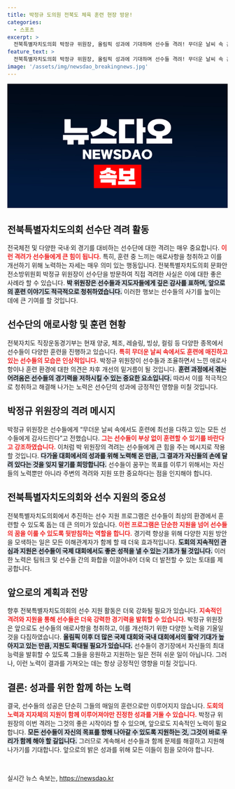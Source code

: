 ```yaml
---
title: 박정규 도의원 전북도 체육 훈련 현장 방문!
categories:
  - 스포츠
excerpt: >
  전북특별자치도의회 박정규 위원장, 올림픽 성과에 기대하며 선수들 격려! 무더운 날씨 속 훈련하는 선수들의 애로사항 듣고, 다가올 대회에서의 성공을 응원하는 그의 메시지를 놓치지 마세요!
feature_text: >
  전북특별자치도의회 박정규 위원장, 올림픽 성과에 기대하며 선수들 격려! 무더운 날씨 속 훈련하는 선수들의 애로사항 듣고, 다가올 대회에서의 성공을 응원하는 그의 메시지를 놓치지 마세요!
image: '/assets/img/newsdao_breakingnews.jpg'
---
```


<p><img src="/assets/img/newsdao_breakingnews.jpg" alt="bookingtag 속보" /></p>

<h2 data-ke-size="size26">전북특별자치도의회 선수단 격려 활동</h2>

<p data-ke-size="size16">전국체전 및 다양한 국내·외 경기를 대비하는 선수단에 대한 격려는 매우 중요합니다. <b><span style="color: #ee2323;">이런 격려가 선수들에게 큰 힘이 됩니다.</span></b> 특히, 훈련 중 느끼는 애로사항을 청취하고 이를 개선하기 위해 노력하는 자세는 매우 의미 있는 행동입니다. 전북특별자치도의회 문화안전소방위원회 박정규 위원장이 선수단을 방문하여 직접 격려한 사실은 이에 대한 좋은 사례라 할 수 있습니다. <b><span style="background-color: #21538527;">박 위원장은 선수들과 지도자들에게 깊은 감사를 표하며, 앞으로의 훈련 이야기도 적극적으로 청취하였습니다.</span></b> 이러한 행보는 선수들의 사기를 높이는 데에 큰 기여를 할 것입니다.</p>

<h2 data-ke-size="size26">선수단의 애로사항 및 훈련 현황</h2>

<p data-ke-size="size16">전북자치도 직장운동경기부는 현재 양궁, 체조, 레슬링, 빙상, 컬링 등 다양한 종목에서 선수들이 다양한 훈련을 진행하고 있습니다. <b><span style="color: #ee2323;">특히 무더운 날씨 속에서도 훈련에 매진하고 있는 선수들의 모습은 인상적입니다.</span></b> 박정규 위원장이 선수들과 조율하면서 느낀 애로사항이나 훈련 환경에 대한 의견은 차후 개선의 밑거름이 될 것입니다. <b><span style="background-color: #21538527;">훈련 과정에서 겪는 어려움은 선수들의 경기력을 저하시킬 수 있는 중요한 요소입니다.</span></b> 따라서 이를 적극적으로 청취하고 해결해 나가는 노력은 선수단의 성과에 긍정적인 영향을 미칠 것입니다.</p>

<h2 data-ke-size="size26">박정규 위원장의 격려 메시지</h2>

<p data-ke-size="size16">박정규 위원장은 선수들에게 “무더운 날씨 속에서도 훈련에 최선을 다하고 있는 모든 선수들에게 감사드린다”고 전했습니다. <b><span style="color: #ee2323;">그는 선수들이 부상 없이 훈련할 수 있기를 바란다고 강조하였습니다.</span></b> 이처럼 박 위원장의 격려는 선수들에게 큰 힘을 주는 메시지로 작용할 것입니다. <b><span style="background-color: #21538527;">다가올 대회에서의 성과를 위해 노력해 온 만큼, 그 결과가 자신들의 손에 달려 있다는 것을 잊지 말기를 희망합니다.</span></b> 선수들이 꿈꾸는 목표를 이루기 위해서는 자신들의 노력뿐만 아니라 주변의 격려와 지원 또한 중요하다는 점을 인지해야 합니다.</p>

<h2 data-ke-size="size26">전북특별자치도의회와 선수 지원의 중요성</h2>

<p data-ke-size="size16">전북특별자치도의회에서 추진하는 선수 지원 프로그램은 선수들이 최상의 환경에서 훈련할 수 있도록 돕는 데 큰 의미가 있습니다. <b><span style="color: #ee2323;">이런 프로그램은 단순한 지원을 넘어 선수들의 꿈을 이룰 수 있도록 뒷받침하는 역할을 합니다.</span></b> 경기력 향상을 위해 다양한 지원 방안을 모색하는 일은 모든 이해관계자가 함께 할 때 더욱 효과적입니다. <b><span style="background-color: #21538527;">도회의 지속적인 관심과 지원은 선수들이 국제 대회에서도 좋은 성적을 낼 수 있는 기초가 될 것입니다.</span></b> 이러한 노력은 팀워크 및 선수들 간의 화합을 이끌어내어 더욱 더 발전할 수 있는 토대를 제공합니다.</p>

<h2 data-ke-size="size26">앞으로의 계획과 전망</h2>

<p data-ke-size="size16">향후 전북특별자치도의회의 선수 지원 활동은 더욱 강화될 필요가 있습니다. <b><span style="color: #ee2323;">지속적인 격려와 지원을 통해 선수들은 더욱 강력한 경기력을 발휘할 수 있습니다.</span></b> 박정규 위원장은 앞으로도 선수들의 애로사항을 청취하고, 이를 개선하기 위한 다양한 노력을 기울일 것을 다짐하였습니다. <b><span style="background-color: #21538527;">올림픽 이후 더 많은 국제 대회와 국내 대회에서의 활약 기대가 높아지고 있는 만큼, 지원도 확대될 필요가 있습니다.</span></b> 선수들이 경기장에서 자신들의 최대 능력을 발휘할 수 있도록 그들을 응원하고 지원하는 일은 전혀 쉬운 일이 아닙니다. 그러나, 이런 노력이 결과를 가져오는 데는 항상 긍정적인 영향을 미칠 것입니다.</p>

<h2 data-ke-size="size26">결론: 성과를 위한 함께 하는 노력</h2>

<p data-ke-size="size16">결국, 선수들의 성공은 단순히 그들의 매일의 훈련으로만 이루어지지 않습니다. <b><span style="color: #ee2323;">도회의 노력과 지자체의 지원이 함께 이루어져야만 진정한 성과를 거둘 수 있습니다.</span></b> 박정규 위원장의 이번 격려는 그것의 좋은 시작이라 할 수 있으며, 앞으로도 지속적인 노력이 필요합니다. <b><span style="background-color: #21538527;">모든 선수들이 자신의 목표를 향해 나아갈 수 있도록 지원하는 것, 그것이 바로 우리가 함께 해야 할 길입니다.</span></b> 그러므로 계속해서 선수들과 함께 문제를 해결하고 지원해 나가기를 기대합니다. 앞으로의 밝은 성과를 위해 모든 이들이 힘을 모아야 합니다.</p>

<p data-ke-size="size16">&nbsp;</p>
실시간 뉴스 속보는, <a href="https://newsdao.kr" rel="dofollow">https://newsdao.kr</a>


